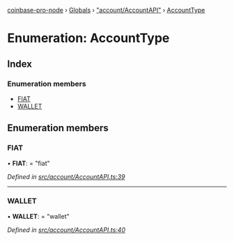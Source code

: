 [coinbase-pro-node](../README.md) › [Globals](../globals.md) › ["account/AccountAPI"](../modules/_account_accountapi_.md) › [AccountType](_account_accountapi_.accounttype.md)

# Enumeration: AccountType

## Index

### Enumeration members

- [FIAT](_account_accountapi_.accounttype.md#fiat)
- [WALLET](_account_accountapi_.accounttype.md#wallet)

## Enumeration members

### FIAT

• **FIAT**: = "fiat"

_Defined in [src/account/AccountAPI.ts:39](https://github.com/bennyn/coinbase-pro-node/blob/b48d104/src/account/AccountAPI.ts#L39)_

---

### WALLET

• **WALLET**: = "wallet"

_Defined in [src/account/AccountAPI.ts:40](https://github.com/bennyn/coinbase-pro-node/blob/b48d104/src/account/AccountAPI.ts#L40)_
